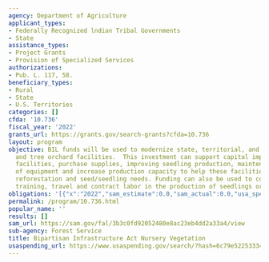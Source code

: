 ```yaml
---
agency: Department of Agriculture
applicant_types:
- Federally Recognized lndian Tribal Governments
- State
assistance_types:
- Project Grants
- Provision of Specialized Services
authorizations:
- Pub. L. 117, 58.
beneficiary_types:
- Rural
- State
- U.S. Territories
categories: []
cfda: '10.736'
fiscal_year: '2022'
grants_url: https://grants.gov/search-grants?cfda=10.736
layout: program
objective: BIL funds will be used to modernize state, territorial, and tribal nursery
  and tree orchard facilities.  This investment can support capital improvements to
  facilities, purchase supplies, improving seedling production, maintenance or upgrade
  of equipment and increase production capacity to help these facilities address future
  reforestation and seed/seedling needs. Funding can also be used to cover salary,
  training, travel and contract labor in the production of seedlings or seed activities.
obligations: '[{"x":"2022","sam_estimate":0.0,"sam_actual":0.0,"usa_spending_actual":0.0},{"x":"2023","sam_estimate":0.0,"sam_actual":0.0,"usa_spending_actual":0.0},{"x":"2024","sam_estimate":10800000.0,"sam_actual":0.0,"usa_spending_actual":106000.0}]'
permalink: /program/10.736.html
popular_name: ''
results: []
sam_url: https://sam.gov/fal/3b3c0fd92052480e8ac23eb4dd2a33a4/view
sub-agency: Forest Service
title: Bipartisan Infrastructure Act Nursery Vegetation
usaspending_url: https://www.usaspending.gov/search/?hash=6c79e52253334cb2956bd0c3ec9fd011
---
```

